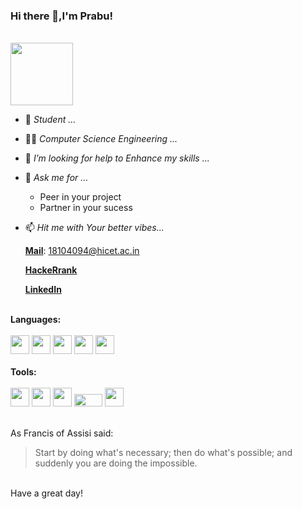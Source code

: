 ### Hi there 👋,I'm Prabu!
<br>
<img src="https://image.flaticon.com/icons/png/512/5020/5020976.png" width="100" height="100">


- 🔭 _Student ..._
- :man_student: _Computer Science Engineering ..._
- 🤔 _I’m looking for help to Enhance my skills ..._ 
- 💬 _Ask me for ..._
    * Peer in your project
    * Partner in your sucess
 
- 📫 _Hit me with Your better vibes..._
    
    [**Mail**](18104094@hicet.ac.in): 18104094@hicet.ac.in
    
    [**HackeRrank**](https://www.hackerrank.com/h18104094)
    
    [**LinkedIn**](https://www.linkedin.com/in/prabu-k-17b2b7212/)
    <br>
    <br>
    
**Languages:**
    <br>
    <br>
    <img src="https://image.flaticon.com/icons/png/512/919/919839.png" width="30" height="30">
    <img src="https://image.flaticon.com/icons/png/512/74/74904.png" width="30" height="30">
    <img src="https://image.flaticon.com/icons/png/512/2772/2772123.png" width="30" height="30">
    <img src="https://image.flaticon.com/icons/png/512/888/888859.png" width="30" height="30">
    <img src="https://image.flaticon.com/icons/png/512/919/919826.png" width="30" height="30">
    <br>
    <br>
    **Tools:**
    <br>
    <br>
    <img src="https://image.flaticon.com/icons/png/512/906/906308.png" width="30" height="30">
    <img src="https://image.flaticon.com/icons/png/512/906/906324.png" width="30" height="30">
    <img src="https://seeklogo.com/images/C/canva-logo-B4BE25729A-seeklogo.com.png" width="30" height="30">
    <img src="https://seeklogo.com/images/V/virtual-box-logo-2BE2AD5F0F-seeklogo.com.png" width="45" height="20">
    <img src="https://seeklogo.com/images/A/autodesk-maya-logo-A8D58F0B59-seeklogo.com.jpg" width="30" height="30">
      <br>
      <br>
      
As  Francis of Assisi said:

> Start by doing what's necessary;
>  then do what's possible; 
> and suddenly you are doing the impossible.
<br>
Have a great day!
